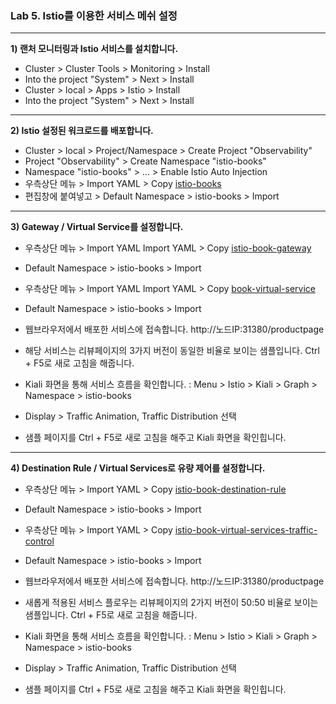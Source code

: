 ### Lab 5. Istio를 이용한 서비스 메쉬 설정

---

**1) 랜처 모니터링과 Istio 서비스를 설치합니다.**
- Cluster > Cluster Tools > Monitoring > Install 
- Into the project "System" > Next > Install
- Cluster > local > Apps > Istio > Install
- Into the project "System" > Next > Install

---

**2) Istio 설정된 워크로드를 배포합니다.**
- Cluster > local > Project/Namespace > Create Project "Observability" 
- Project "Observability" > Create Namespace "istio-books"
- Namespace "istio-books" > ... > Enable Istio Auto Injection
- 우측상단 메뉴 > Import YAML > Copy [istio-books](../istio/istio-books.yml)
- 편집창에 붙여넣고 > Default Namespace > istio-books > Import

---

**3) Gateway / Virtual Service를 설정합니다.**
- 우측상단 메뉴 > Import YAML Import YAML > Copy [istio-book-gateway](../istio/book-gateway.yml)
- Default Namespace > istio-books > Import
- 우측상단 메뉴 > Import YAML Import YAML > Copy [book-virtual-service](../istio/book-virtual-service.yml)
- Default Namespace > istio-books > Import

- 웹브라우저에서 배포한 서비스에 접속합니다. http://노드IP:31380/productpage
- 해당 서비스는 리뷰페이지의 3가지 버전이 동일한 비율로 보이는 샘플입니다. Ctrl + F5로 새로 고침을 해줍니다.
- Kiali 화면을 통해 서비스 흐름을 확인합니다. : Menu > Istio > Kiali > Graph > Namespace > istio-books
- Display > Traffic Animation, Traffic Distribution 선택
- 샘플 페이지를 Ctrl + F5로 새로 고침을 해주고 Kiali 화면을 확인힙니다.

---

**4) Destination Rule / Virtual Services로 유량 제어를 설정합니다.**
- 우측상단 메뉴 > Import YAML > Copy [istio-book-destination-rule](../istio/istio-book-destination-rule.yml)
- Default Namespace > istio-books > Import
- 우측상단 메뉴 > Import YAML > Copy [istio-book-virtual-services-traffic-control](../istio/istio-book-virtual-service-traffic-control.yml)
- Default Namespace > istio-books > Import

- 웹브라우저에서 배포한 서비스에 접속합니다. http://노드IP:31380/productpage
- 새롭게 적용된 서비스 플로우는 리뷰페이지의 2가지 버전이 50:50 비율로 보이는 샘플입니다. Ctrl + F5로 새로 고침을 해줍니다.
- Kiali 화면을 통해 서비스 흐름을 확인합니다. : Menu > Istio > Kiali > Graph > Namespace > istio-books
- Display > Traffic Animation, Traffic Distribution 선택
- 샘플 페이지를 Ctrl + F5로 새로 고침을 해주고 Kiali 화면을 확인힙니다.
